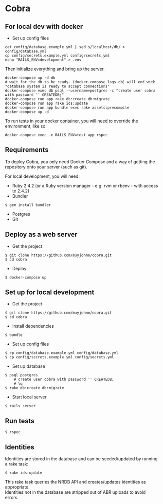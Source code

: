 # Cobra

## For local dev with docker

- Set up config files
```
cat config/database.example.yml | sed s/localhost/db/ > config/database.yml
cp config/secrets.example.yml config/secrets.yml
echo "RAILS_ENV=development" > .env
```

Then initialize everything and bring up the server.

```
docker-compose up -d db
# wait for the db to be ready. (docker-compose logs db) will end with "database system is ready to accept connections" 
docker-compose exec db psql --username=postgres -c "create user cobra with password '' CREATEDB;"
docker-compose run app rake db:create db:migrate 
docker-compose run app rake ids:update 
docker-compose run app bundle exec rake assets:precompile
docker-compose up -d
```

To run tests in your docker container, you will need to override the environment, like so:
```
docker-compose exec -e RAILS_ENV=test app rspec
```

## Requirements
To deploy Cobra, you only need Docker Compose and a way of getting the repository onto your server (such as git).

For local development, you will need:
- Ruby 2.4.2 (or a Ruby version manager - e.g. rvm or rbenv - with access to 2.4.2)
- Bundler  
```
$ gem install bundler
```
- Postgres
- Git

## Deploy as a web server
- Get the project  
```
$ git clone https://github.com/muyjohno/cobra.git
$ cd cobra
```
- Deploy  
```
$ docker-compose up
```

## Set up for local development
- Get the project  
```
$ git clone https://github.com/muyjohno/cobra.git
$ cd cobra
```
- Install dependencies
```
$ bundle
```
- Set up config files
```
$ cp config/database.example.yml config/database.yml
$ cp config/secrets.example.yml config/secrets.yml
```
- Set up database
```
$ psql postgres
    # create user cobra with password '' CREATEDB;
    # \q
$ rake db:create db:migrate
```
- Start local server
```
$ rails server
```

## Run tests
```
$ rspec
```

## Identities
Identities are stored in the database and can be seeded/updated by running a rake task:
```
$ rake ids:update
```
This rake task queries the NRDB API and creates/updates identities as appropriate.  
Identities not in the database are stripped out of ABR uploads to avoid errors.
